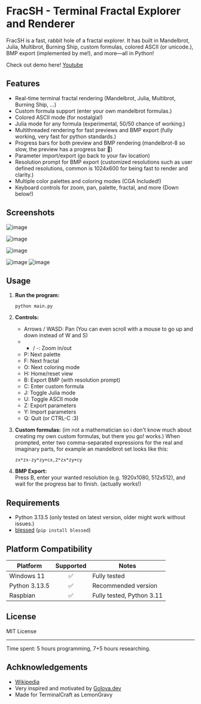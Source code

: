 # FracSH - Terminal Fractal Explorer and Renderer

FracSH is a fast, rabbit hole of a fractal explorer. 
It has built in Mandelbrot, Julia, Multibrot, Burning Ship, custom formulas, colored ASCII (or unicode.), BMP export (implemented by me!), and more—all in Python!

Check out demo here! [Youtube](https://www.youtube.com/watch?v=HYnZ1dxgVe8)

## Features

- Real-time terminal fractal rendering (Mandelbrot, Julia, Multibrot, Burning Ship, ...)
- Custom formula support (enter your own mandelbrot formulas.)
- Colored ASCII mode (for nostalgia!)
- Julia mode for any formula (experimental, 50/50 chance of working.)
- Multithreaded rendering for fast previews and BMP export (fully working, very fast for python standards.)
- Progress bars for both preview and BMP rendering (mandelbrot-8 so slow, the preview has a progress bar 🥀)
- Parameter import/export (go back to your fav location)
- Resolution prompt for BMP export (customized resolutions such as user defined resolutions, common is 1024x600 for being fast to render and clarity.)
- Multiple color palettes and coloring modes (CGA Included!)
- Keyboard controls for zoom, pan, palette, fractal, and more (Down below!)

## Screenshots

![image](https://github.com/user-attachments/assets/647a3473-20b3-4110-b9c2-cac2b72fd6c9)

![image](https://github.com/user-attachments/assets/0150d243-1883-4459-b2e3-cd45808cc780)


![image](https://github.com/user-attachments/assets/a6ab4b71-b0d2-4578-af01-dc3c9bb218c2)

![image](https://github.com/user-attachments/assets/b8091763-42ae-4d92-9c2e-e50c7eae1d33)
![image](https://github.com/user-attachments/assets/34c4afeb-efde-4d91-8bab-43f299da290a)


## Usage

1. **Run the program:**
   ```
   python main.py
   ```

2. **Controls:**
   - Arrows / WASD: Pan (You can even scroll with a mouse to go up and down instead of W and S)
   - + / -: Zoom in/out
   - P: Next palette
   - F: Next fractal
   - O: Next coloring mode
   - H: Home/reset view
   - B: Export BMP (with resolution prompt)
   - C: Enter custom formula
   - J: Toggle Julia mode
   - U: Toggle ASCII mode
   - Z: Export parameters
   - Y: Import parameters
   - Q: Quit (or CTRL-C :3)

3. **Custom formulas:**  (im not a mathematician so i don't know much about creating my own custom formulas, but there you go! works.)
   When prompted, enter two comma-separated expressions for the real and imaginary parts, for example an mandelbrot set looks like this:
   ```
   zx*zx-zy*zy+cx,2*zx*zy+cy
   ```

4. **BMP Export:**  
   Press B, enter your wanted resolution (e.g. 1920x1080, 512x512), and wait for the progress bar to finish. (actually works!)

## Requirements

- Python 3.13.5 (only tested on latest version, older might work without issues.)
- [blessed](https://pypi.org/project/blessed/) (`pip install blessed`)
## Platform Compatibility

| Platform         | Supported | Notes                        |
|------------------|:---------:|------------------------------|
| Windows 11       |    ✅     | Fully tested                 |
| Python 3.13.5    |    ✅     | Recommended version          |
| Raspbian         |    ✅     | Fully tested, Python 3.11            |

## License

MIT License

---

Time spent: 5 hours programming, 7+5 hours researching.
## Achknowledgements

- [Wikipedia](https://en.wikipedia.org/wiki/Mandelbrot_set)
- Very inspired and motivated by [Golova.dev](https://golova.dev/experiments/fractalSounds)
- Made for TerminalCraft as LemonGravy
